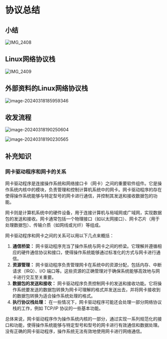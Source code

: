 # 协议总结

## 小结

![IMG_2408](协议总结.assets/IMG_2408.jpg) 

## Linux网络协议栈

![IMG_2409](协议总结.assets/IMG_2409.jpg) 

## 外部资料的Linux网络协议栈

![image-20240318185959346](协议总结.assets/image-20240318185959346.png) 

## 收发流程

![image-20240318190250604](协议总结.assets/image-20240318190250604.png) 

![image-20240318190230565](协议总结.assets/image-20240318190230565.png) 

##  补充知识

### 网卡驱动程序和网卡的关系

网卡驱动程序是连接操作系统和网络接口卡（网卡）之间的重要软件组件。它是操作系统内核中的模块，负责管理和控制计算机系统中的网卡。网卡驱动程序的存在使得操作系统能够与特定型号的网卡进行通信，并控制其发送和接收数据包的功能。

网卡则是计算机系统中的硬件设备，用于连接计算机与局域网或广域网，实现数据包的发送和接收。网卡通常包括一个物理接口（如以太网接口）、网卡芯片（用于处理数据包）、传输介质（如网线或光纤）等组成。

网卡驱动程序和网卡之间的关系可以用以下几点来概括：

1. **通信桥梁：** 网卡驱动程序充当了操作系统与网卡之间的桥梁。它理解并遵循相应的硬件通信协议和接口，使得操作系统能够通过标准化的方式与网卡进行通信。
2. **资源管理：** 网卡驱动程序负责管理网卡在系统中的资源分配，包括内存、中断请求（IRQ）、I/O 端口等。这些资源的正确管理对于确保系统能够高效地与网卡进行交互至关重要。
3. **数据包的发送和接收：** 网卡驱动程序负责控制网卡的发送和接收功能。它将操作系统要发送的数据包转换为网卡可理解的格式并发送出去，并将网卡接收到的数据包转换为适合操作系统处理的格式。
4. **执行协议栈处理：** 在一些情况下，网卡驱动程序可能还会处理一部分网络协议栈的工作，例如 TCP/IP 协议的一些基本功能。

总体来说，网卡驱动程序作为操作系统内核的一部分，通过实现一系列规范化的接口和功能，使得操作系统能够与特定型号和型号的网卡进行有效通信和数据处理。没有正确的网卡驱动程序，操作系统无法有效地使用网卡进行网络通信。

